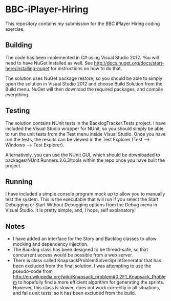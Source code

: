 BBC-iPlayer-Hiring
==================

This repository contains my submission for the BBC iPlayer Hiring coding exercise.

Building
--------
The code has been implemented in C# using Visual Studio 2012. You will need to have NuGet installed as well. See http://docs.nuget.org/docs/start-here/installing-nuget for instructions on how to do that.

The solution uses NuGet package restore, so you should be able to simply open the solution in Visual Studio 2012 and
choose Build Solution from the Build menu. NuGet will then download the required packages, and compile everything.

Testing
-------
The solution contains NUnit tests in the BacklogTracker.Tests project. I have included the Visual Studio wrapper for NUnit, so you should simply be able to run the unit tests from the Test menu inside Visual Studio. Once you have run the tests, the results can be viewed in the Test Explorer (Test --> Windows --> Test Explorer).

Alternatively, you can use the NUnit GUI, which should be downloaded to packages\NUnit.Runners.2.6.3\tools within the
repo once you have built the project.

Running
-------
I have included a simple console program mock up to allow you to manually test the system. 
This is the executable that will run if you select the Start Debugging or Start Without Debugging options from the Debug menu in Visual Studio. It is pretty simple, and, I hope,
self explanatory!

Notes
-----
 * I have added an interface for the Story and Backlog classes to allow mocking and dependency injection.
 * The Backlog class has been designed to be thread-safe, so that concurrent access would be possible from a web server.
 * There is class called KnapsackProblemSolverSprintGenerator that has been excluded from the final solution. I was attempting to use the pseudo-code from http://en.wikipedia.org/wiki/Knapsack_problem#0.2F1_Knapsack_Problem to hopefully find a more efficient algorithm for generating the sprints. However, this class is slower, does not work correctly in all situations, and fails unit tests, so it has been excluded from the build.
